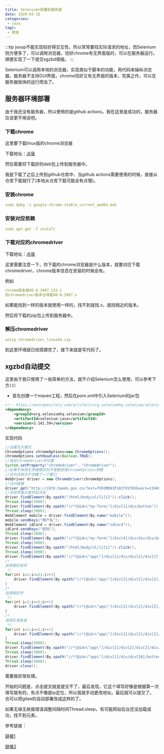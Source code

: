 ```yaml
---
title: Selenium+部署到服务器
date: 2020-03-16
categories:
 - java
tags:
 - 爬虫
---
```


:::tip
jsoup不能实现较好得交互性，所以常常要找实际请求的地址，而Selenium则方便多了，可以调用浏览器，恰好chrome有无界面版的，可以在服务器运行。顺便实现了一下提交xgzbd填报。
:::

<!-- more -->

Selenium可以调用本地的浏览器，实现类似于脚本的功能，用代码来操纵浏览器，服务器不支持GUI界面，chrome恰好又有无界面的版本，完美之作，可以在服务器愉快的运行爬虫了。

## 服务器环境部署

由于我还没有服务器，所以使用的是github actions，我在这里是成功的，服务器应该更不用说吧。

### 下载chrome

这里要下载linux版的chrome浏览器

下载地址：[点我](http://www.ubuntuchrome.com/)

然后需要将下载好的deb包上传到服务器中。

我是下载了之后上传到github仓库中，当github actions需要使用的时候，直接从仓库下载就行了(本地从仓库下载可能会有点慢)。

### 安装chrome

```yml
sudo dpkg -i google-chrome-stable_current_amd64.deb
```

### 安装对应依赖

```yml
sudo apt-get -f install
```

### 下载对应的chromedriver

下载地址：[点我](http://chromedriver.storage.googleapis.com/index.html)

这里需要注意一下，你下载的chrome浏览器是什么版本，就要对应下载chromedriver，chrome版本信息在安装的时候会有。

例如

```yml
chrome版本是80.0.3987.132-1
则chromedriver版本也得是80.0.3987.x
```

如果能找到一样的版本就使用一样的，找不到就找.x，就找相近的版本。

然后将下载的zip包上传到服务器中。

### 解压chromedriver

```yml
unzip chromedriver_linux64.zip
```

到这里环境就已经搭建完了，接下来就是写代码了。

## xgzbd自动提交

这里由于我只使用了一些简单的方法，就不介绍Selenium怎么使用，可以参考下方`[2]`

+ 首先创建一个maven工程，然后在pom.xml中引入Selenium的jar包

```xml
<!-- https://mvnrepository.com/artifact/org.seleniumhq.selenium/selenium-java -->
<dependency>
    <groupId>org.seleniumhq.selenium</groupId>
    <artifactId>selenium-java</artifactId>
    <version>3.141.59</version>
</dependency>
```

实现代码

```java
//设置无头模式
ChromeOptions chromeOptions=new ChromeOptions();
chromeOptions.setHeadless(Boolean.TRUE);
//指定chromedriver的位置
System.setProperty("chromedriver", "chromedriver");
//如果不采用无界面模式则不需要使用chromeOptions参数
//这句话相当于创建了一个窗口
WebDriver driver = new ChromeDriver(chromeOptions);
//访问链接
driver.get("http://jktb.haedu.gov.cn/?ext=fX93MD81Pi82fXV7OSQ=&rn=1194639372");
//寻找界面元素然后点击
driver.findElement(By.xpath("/html/body/ul/li[1]")).click();
Thread.sleep(3000);
driver.findElement(By.xpath("//*[@id=\"my-form\"]/div[1]/div/button")).click();
Thread.sleep(3000);
WebElement mobile = driver.findElement(By.name("mobile"));
mobile.sendKeys("用户名");
WebElement idCard = driver.findElement(By.name("idCard"));
idCard.sendKeys("密码");
Thread.sleep(3000);
driver.findElement(By.xpath("//*[@id=\"my-form\"]/div[4]/div/div/div/button")).click();
Thread.sleep(3000);
driver.findElement(By.xpath("/html/body/ul/li[1]")).click();
Thread.sleep(3000);
driver.findElement(By.xpath("//*[@id=\"app\"]/div[1]/div/div[2]/div[2]")).click();
/*
选择相应省份
 */
for(int i=1;i<=21;i++){
    driver.findElement(By.xpath("//*[@id=\"app\"]/div[2]/div[2]/div[2]/div/div[2]/div[1]/ul/li["+i+"]")).click();
}
/*
选择相应市
 */
for(int i=1;i<=5;i++){
    driver.findElement(By.xpath("//*[@id=\"app\"]/div[2]/div[2]/div[2]/div/div[2]/div[2]/ul/li["+i+"]")).click();
}
/*
选择区或者县
 */
for(int i=1;i<=1;i++){
    driver.findElement(By.xpath("//*[@id=\"app\"]/div[2]/div[2]/div[2]/div/div[2]/div[3]/ul/li["+i+"]")).click();
}
Thread.sleep(3000);
driver.findElement(By.xpath("//*[@id=\"app\"]/div[2]/div[2]/div[2]/div/div[1]/button[2]")).click();
Thread.sleep(3000);
driver.findElement(By.xpath("//*[@id=\"app\"]/div[1]/div/div[16]/button")).click();
Thread.sleep(3000);
driver.close();
```

需要做异常处理。

开始的问题是，点击提交就是提交不了，最后发现，它这个填写好像是根据第一次填写就有的，有点不像是ip定位，所以我就手动更改地址。最后就可以提交了。
也可以把gitee的自动部署改成这样的了。

如果无缘无故报错请调整间隔时间Thread.sleep，有可能网站后台还没加载成功，找不到元素。

参考链接：

[链接1](https://www.zhihu.com/tardis/sogou/art/59297024)

[链接2](https://www.jianshu.com/p/20526e2ac3b1)


